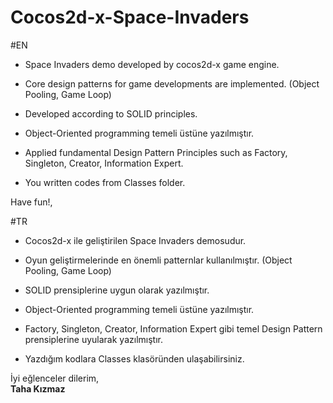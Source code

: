 # Cocos2d-x-Space-Invaders

#EN

* Space Invaders demo developed by cocos2d-x game engine.
* Core design patterns for game developments are implemented. (Object Pooling, Game Loop)
* Developed according to SOLID principles.
* Object-Oriented programming temeli üstüne yazılmıştır.
* Applied fundamental Design Pattern Principles such as Factory, Singleton, Creator, Information Expert.

* You written codes from Classes folder.

Have fun!,  

#TR

* Cocos2d-x ile geliştirilen Space Invaders demosudur.
* Oyun geliştirmelerinde en önemli patternlar kullanılmıştır. (Object Pooling, Game Loop)
* SOLID prensiplerine uygun olarak yazılmıştır.
* Object-Oriented programming temeli üstüne yazılmıştır.
* Factory, Singleton, Creator, Information Expert gibi temel Design Pattern prensiplerine uyularak yazılmıştır.

* Yazdığım kodlara Classes klasöründen ulaşabilirsiniz.

İyi eğlenceler dilerim,  
**Taha Kızmaz**
